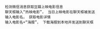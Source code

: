                 检测微信消息获取豆瓣上映电影信息
                聊天框输入“热映电影”， 当日上映电影在聊天框被发送
                输入电影名， 获取电影详情
                输入电影名+“海报”， 下载海报到本地并发送到聊天框
